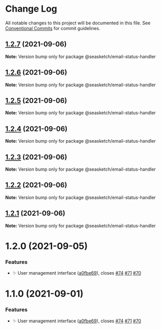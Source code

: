 # Change Log

All notable changes to this project will be documented in this file.
See [Conventional Commits](https://conventionalcommits.org) for commit guidelines.

## [1.2.7](https://github.com/seasketch/next/compare/@seasketch/email-status-handler@1.2.5...@seasketch/email-status-handler@1.2.7) (2021-09-06)

**Note:** Version bump only for package @seasketch/email-status-handler





## [1.2.6](https://github.com/seasketch/next/compare/@seasketch/email-status-handler@1.2.5...@seasketch/email-status-handler@1.2.6) (2021-09-06)

**Note:** Version bump only for package @seasketch/email-status-handler





## [1.2.5](https://github.com/seasketch/next/compare/@seasketch/email-status-handler@1.2.4...@seasketch/email-status-handler@1.2.5) (2021-09-06)

**Note:** Version bump only for package @seasketch/email-status-handler





## [1.2.4](https://github.com/seasketch/next/compare/@seasketch/email-status-handler@1.2.3...@seasketch/email-status-handler@1.2.4) (2021-09-06)

**Note:** Version bump only for package @seasketch/email-status-handler





## [1.2.3](https://github.com/seasketch/next/compare/@seasketch/email-status-handler@1.2.2...@seasketch/email-status-handler@1.2.3) (2021-09-06)

**Note:** Version bump only for package @seasketch/email-status-handler





## [1.2.2](https://github.com/seasketch/next/compare/@seasketch/email-status-handler@1.2.0...@seasketch/email-status-handler@1.2.2) (2021-09-06)

**Note:** Version bump only for package @seasketch/email-status-handler





## [1.2.1](https://github.com/seasketch/next/compare/@seasketch/email-status-handler@1.2.0...@seasketch/email-status-handler@1.2.1) (2021-09-06)

**Note:** Version bump only for package @seasketch/email-status-handler





# 1.2.0 (2021-09-05)


### Features

* :sparkles: User management interface ([a0fbe69](https://github.com/seasketch/next/commit/a0fbe695d610a995f93b9dbb76d7d5a19c99a445)), closes [#74](https://github.com/seasketch/next/issues/74) [#71](https://github.com/seasketch/next/issues/71) [#70](https://github.com/seasketch/next/issues/70)





# 1.1.0 (2021-09-01)


### Features

* :sparkles: User management interface ([a0fbe69](https://github.com/seasketch/next/commit/a0fbe695d610a995f93b9dbb76d7d5a19c99a445)), closes [#74](https://github.com/seasketch/next/issues/74) [#71](https://github.com/seasketch/next/issues/71) [#70](https://github.com/seasketch/next/issues/70)
